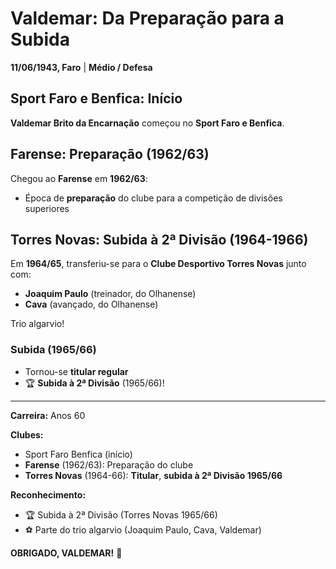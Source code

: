 # Valdemar: Da Preparação para a Subida

**11/06/1943, Faro** | **Médio / Defesa**

## Sport Faro e Benfica: Início

**Valdemar Brito da Encarnação** começou no **Sport Faro e Benfica**.

## Farense: Preparação (1962/63)

Chegou ao **Farense** em **1962/63**:
- Época de **preparação** do clube para a competição de divisões superiores

## Torres Novas: Subida à 2ª Divisão (1964-1966)

Em **1964/65**, transferiu-se para o **Clube Desportivo Torres Novas** junto com:
- **Joaquim Paulo** (treinador, do Olhanense)
- **Cava** (avançado, do Olhanense)

Trio algarvio!

### Subida (1965/66)
- Tornou-se **titular regular**
- 🏆 **Subida à 2ª Divisão** (1965/66)!

---

**Carreira:** Anos 60

**Clubes:**
- Sport Faro Benfica (início)
- **Farense** (1962/63): Preparação do clube
- **Torres Novas** (1964-66): **Titular**, **subida à 2ª Divisão 1965/66**

**Reconhecimento:**
- 🏆 Subida à 2ª Divisão (Torres Novas 1965/66)
- ⚽ Parte do trio algarvio (Joaquim Paulo, Cava, Valdemar)

**OBRIGADO, VALDEMAR!** 🦁
